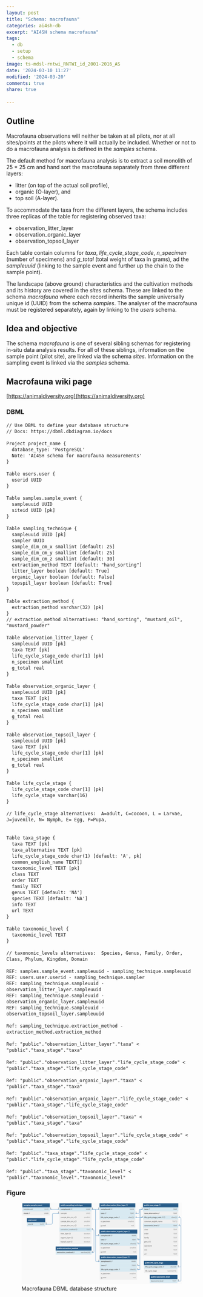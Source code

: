 ```yaml
---
layout: post
title: "Schema: macrofauna"
categories: ai4sh-db
excerpt: "AI4SH schema macrofauna"
tags:
  - db
  - setup
  - schema
image: ts-mdsl-rntwi_RNTWI_id_2001-2016_AS
date: '2024-03-10 11:27'
modified: '2024-03-20'
comments: true
share: true

---
```


## Outline

Macrofauna observations will neither be taken at all pilots, nor at all sites/points at the pilots where it will actually be included. Whether or not to do a macrofauna analysis is defined in the _samples_ schema.

The default method for macrofauna analysis is to extract a soil monolith of 25 * 25 cm and hand sort the macrofauna separately from three different layers:

- litter (on top of the actual soil profile),
- organic (O-layer), and
- top soil (A-layer).

To accommodate the taxa from the different layers, the schema includes three replicas of the table for registering observed taxa:

- observation_litter_layer
- observation_organic_layer
- observation_topsoil_layer

Each table contain columns for _taxa_, _life_cycle_stage_code_, _n_specimen_ (number of specimens) and _g_total_ (total weight of taxa in grams), ad the _sampleuuid_ (linking to the sample event and further up the chain to the sample point).

The landscape (above ground) characteristics and the cultivation methods and its history are covered in the _sites_ schema. These are linked to the schema _macrofauna_ where each record inherits the sample universally unique id (UUID) from the schema _samples_. The analyser of the macrofauna must be registered separately, again by linking to the _users_ schema.

## Idea and objective

The schema _macrofauna_ is one of several sibling schemas for registering in-situ data analysis results. For all of these siblings, information on the sample point (pilot site), are linked via the schema _sites_. Information on the sampling event is linked via the _samples_ schema.


## Macrofauna wiki page

[https://animaldiversity.org](https://animaldiversity.org)

### DBML

```
// Use DBML to define your database structure
// Docs: https://dbml.dbdiagram.io/docs

Project project_name {
  database_type: 'PostgreSQL'
  Note: 'AI4SH schema for macrofauna measurements'
}

Table users.user {
  userid UUID
}

Table samples.sample_event {
  sampleuuid UUID
  siteid UUID [pk]
}

Table sampling_technique {
  sampleuuid UUID [pk]
  sampler UUID
  sample_dim_cm_x smallint [default: 25]
  sample_dim_cm_y smallint [default: 25]
  sample_dim_cm_z smallint [default: 30]
  extraction_method TEXT [default: "hand_sorting"]
  litter_layer boolean [default: True]
  organic_layer boolean [default: False]
  topspil_layer boolean [default: True]
}

Table extraction_method {
  extraction_method varchar(32) [pk]
}
// extraction_method alternatives: "hand_sorting", "mustard_oil", "mustard_powder"

Table observation_litter_layer {
  sampleuuid UUID [pk]
  taxa TEXT [pk]
  life_cycle_stage_code char[1] [pk]
  n_specimen smallint
  g_total real  
}

Table observation_organic_layer {
  sampleuuid UUID [pk]
  taxa TEXT [pk]
  life_cycle_stage_code char[1] [pk]
  n_specimen smallint
  g_total real
}

Table observation_topsoil_layer {
  sampleuuid UUID [pk]
  taxa TEXT [pk]
  life_cycle_stage_code char[1] [pk]
  n_specimen smallint
  g_total real
}

Table life_cycle_stage {
  life_cycle_stage_code char[1] [pk]
  life_cycle_stage varchar(16)
}

// life_cycle_stage alternatives:  A=adult, C=cocoon, L = Larvae, J=juvenile, N= Nymph, E= Egg, P=Pupa,


Table taxa_stage {
  taxa TEXT [pk]
  taxa_alternative TEXT [pk]
  life_cycle_stage_code char(1) [default: 'A', pk]
  common_english_name TEXT[]
  taxonomic_level TEXT [pk]
  class TEXT
  order TEXT
  family TEXT
  genus TEXT [default: 'NA']
  species TEXT [default: 'NA']
  info TEXT
  url TEXT
}

Table taxonomic_level {
  taxonomic_level TEXT
}

// taxonomic_levels alternatives:  Species, Genus, Family, Order, Class, Phylum, Kingdom, Domain

REF: samples.sample_event.sampleuuid - sampling_technique.sampleuuid
REF: users.user.userid - sampling_technique.sampler
REF: sampling_technique.sampleuuid - observation_litter_layer.sampleuuid
REF: sampling_technique.sampleuuid - observation_organic_layer.sampleuuid
REF: sampling_technique.sampleuuid - observation_topsoil_layer.sampleuuid

Ref: sampling_technique.extraction_method - extraction_method.extraction_method

Ref: "public"."observation_litter_layer"."taxa" < "public"."taxa_stage"."taxa"

Ref: "public"."observation_litter_layer"."life_cycle_stage_code" < "public"."taxa_stage"."life_cycle_stage_code"

Ref: "public"."observation_organic_layer"."taxa" < "public"."taxa_stage"."taxa"

Ref: "public"."observation_organic_layer"."life_cycle_stage_code" < "public"."taxa_stage"."life_cycle_stage_code"

Ref: "public"."observation_topsoil_layer"."taxa" < "public"."taxa_stage"."taxa"

Ref: "public"."observation_topsoil_layer"."life_cycle_stage_code" < "public"."taxa_stage"."life_cycle_stage_code"

Ref: "public"."taxa_stage"."life_cycle_stage_code" < "public"."life_cycle_stage"."life_cycle_stage_code"

Ref: "public"."taxa_stage"."taxonomic_level" < "public"."taxonomic_level"."taxonomic_level"

```

### Figure

<figure>
<a href="../../images/DBML_schema-macrofauna.png">
<img src="../../images/DBML_schema-macrofauna.png"></a>
<figcaption>Macrofauna DBML database structure</figcaption>
</figure>
